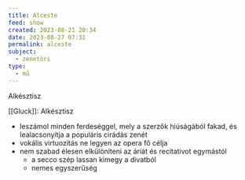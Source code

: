 ```yaml
---
title: Alceste
feed: show
created: 2023-08-21 20:34
date: 2023-08-27 07:31
permalink: alceste
subject:
  - zenetöri
type:
  - mű
---
```


Alkésztisz

[[Gluck]]: Alkésztisz
- leszámol minden ferdeséggel, mely a szerzők hiúságából fakad, és lealacsonyítja a populáris cirádás zenét
- vokális virtuozitás ne legyen az opera fő célja
- nem szabad élesen elkülöníteni az áriát és recitativot egymástól
	- a secco szép lassan kimegy a divatból
	- nemes egyszerűség